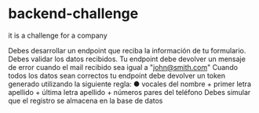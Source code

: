 # backend-challenge
it is a challenge for a company


Debes desarrollar un endpoint que reciba la información de tu formulario.
Debes validar los datos recibidos.
Tu endpoint debe devolver un mensaje de error cuando el mail recibido sea igual a
"john@smith.com"
Cuando todos los datos sean correctos tu endpoint debe devolver un token generado utilizando
la siguiente regla:
● vocales del nombre + primer letra apellido + última letra apellido + números pares del
teléfono
Debes simular que el registro se almacena en la base de datos
